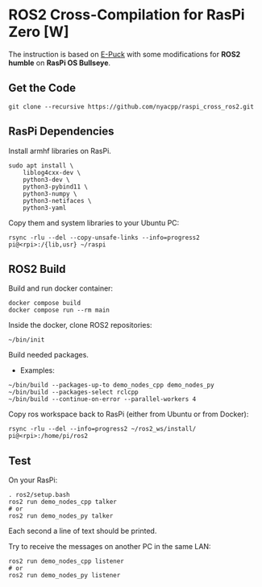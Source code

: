 # ROS2 Cross-Compilation for RasPi Zero [W]

The instruction is based on [E-Puck](https://github.com/cyberbotics/epuck_ros2/tree/master/installation/cross_compile) with some modifications for **ROS2 humble** on **RasPi OS Bullseye**.

## Get the Code
```
git clone --recursive https://github.com/nyacpp/raspi_cross_ros2.git
```

## RasPi Dependencies
Install armhf libraries on RasPi.
```
sudo apt install \
    liblog4cxx-dev \
    python3-dev \
    python3-pybind11 \
    python3-numpy \
    python3-netifaces \
    python3-yaml
```

Copy them and system libraries to your Ubuntu PC:
```
rsync -rlu --del --copy-unsafe-links --info=progress2 pi@<rpi>:/{lib,usr} ~/raspi
```

## ROS2 Build
Build and run docker container:
```
docker compose build
docker compose run --rm main
```

Inside the docker, clone ROS2 repositories:
```
~/bin/init
```

Build needed packages.

* Examples:
```
~/bin/build --packages-up-to demo_nodes_cpp demo_nodes_py
~/bin/build --packages-select rclcpp
~/bin/build --continue-on-error --parallel-workers 4
```

Copy ros workspace back to RasPi (either from Ubuntu or from Docker):
```
rsync -rlu --del --info=progress2 ~/ros2_ws/install/ pi@<rpi>:/home/pi/ros2
```

## Test
On your RasPi:
```
. ros2/setup.bash
ros2 run demo_nodes_cpp talker
# or
ros2 run demo_nodes_py talker
```

Each second a line of text should be printed.

Try to receive the messages on another PC in the same LAN:
```
ros2 run demo_nodes_cpp listener
# or
ros2 run demo_nodes_py listener
```
